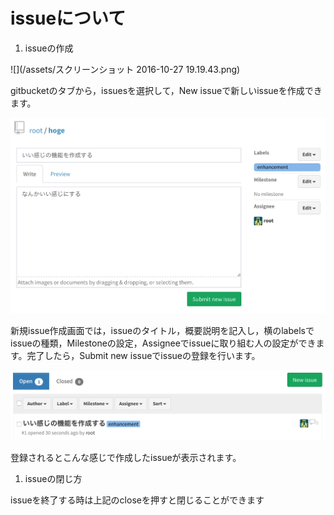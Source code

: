 # issueについて

1. issueの作成

![](/assets/スクリーンショット 2016-10-27 19.19.43.png)

gitbucketのタブから，issuesを選択して，New issueで新しいissueを作成できます。

![](/assets/gb_02_1.png)

新規issue作成画面では，issueのタイトル，概要説明を記入し，横のlabelsでissueの種類，Milestoneの設定，Assigneeでissueに取り組む人の設定ができます。完了したら，Submit new issueでissueの登録を行います。

![](/assets/gb_02_2.png)

登録されるとこんな感じで作成したissueが表示されます。



1. issueの閉じ方




issueを終了する時は上記のcloseを押すと閉じることができます
